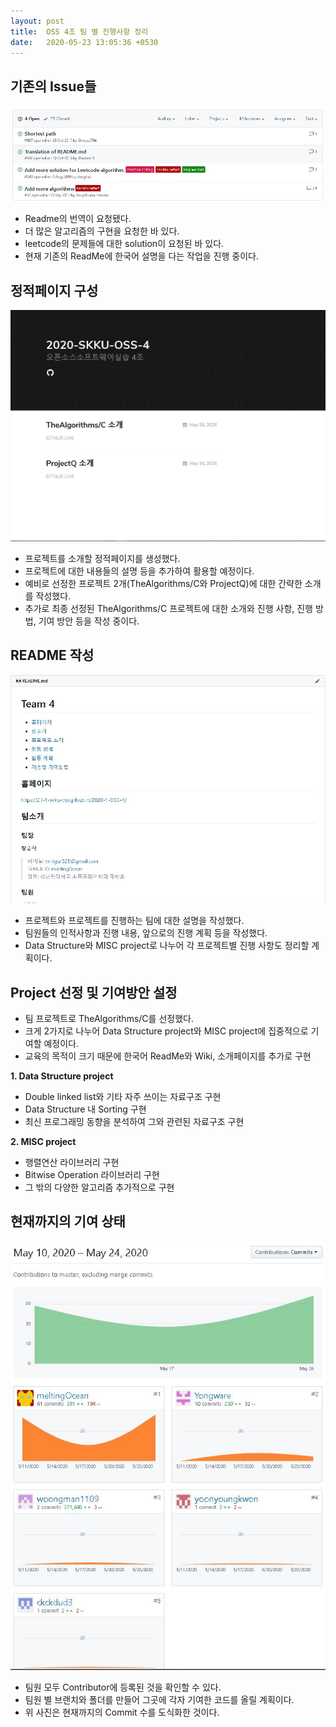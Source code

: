 ```yaml
---
layout: post
title:  OSS 4조 팀 별 진행사항 정리
date:   2020-05-23 13:05:36 +0530
---
```

## 기존의 Issue들
![](/assets/images/issue.JPG)
 * Readme의 번역이 요청됐다.
 * 더 많은 알고리즘의 구현을 요청한 바 있다.
 * leetcode의 문제들에 대한 solution이 요청된 바 있다.
 * 현재 기존의 ReadMe에 한국어 설명을 다는 작업을 진행 중이다.
 

## 정적페이지 구성
![](/assets/images/team_page.JPG)
 * 프로젝트를 소개할 정적페이지를 생성했다.
 * 프로젝트에 대한 내용들의 설명 등을 추가하여 활용할 예정이다.
 * 예비로 선정한 프로젝트 2개(TheAlgorithms/C와 ProjectQ)에 대한 간략한 소개를 작성했다.
 * 추가로 최종 선정된 TheAlgorithms/C 프로젝트에 대한 소개와 진행 사항, 진행 방법, 기여 방안 등을 작성 중이다.


## README 작성
![](/assets/images/readme.JPG)
 * 프로젝트와 프로젝트를 진행하는 팀에 대한 설명을 작성했다.
 * 팀원들의 인적사항과 진행 내용, 앞으로의 진행 계획 등을 작성했다.
 * Data Structure와 MISC project로 나누어 각 프로젝트별 진행 사항도 정리할 계획이다.
 

## Project 선정 및 기여방안 설정
 * 팀 프로젝트로 TheAlgorithms/C를 선정했다.
 * 크게 2가지로 나누어 Data Structure project와 MISC project에 집중적으로 기여할 예정이다.
 * 교육의 목적이 크기 때문에 한국어 ReadMe와 Wiki, 소개페이지를 추가로 구현

  **1. Data Structure project**
  * Double linked list와 기타 자주 쓰이는 자료구조 구현
  * Data Structure 내 Sorting 구현
  * 최신 프로그래밍 동향을 분석하여 그와 관련된 자료구조 구현
  
  **2. MISC project**
  * 행렬연산 라이브러리 구현
  * Bitwise Operation 라이브러리 구현
  * 그 밖의 다양한 알고리즘 추가적으로 구현
 

 
## 현재까지의 기여 상태
![](/assets/images/contributors.JPG)
 * 팀원 모두 Contributor에 등록된 것을 확인할 수 있다.
 * 팀원 별 브랜치와 폴더를 만들어 그곳에 각자 기여한 코드를 올릴 계획이다.
 * 위 사진은 현재까지의 Commit 수를 도식화한 것이다.
 

